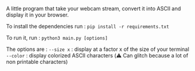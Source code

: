 A little program that take your webcam stream, convert it into ASCII and display it in your browser.

To install the dependencies run :
`pip install -r requirements.txt`

To run it, run :
`python3 main.py [options]`

The options are :
`--size x` : display at a factor x of the size of your terminal
`--color` : display colorized ASCII characters (:warning: Can glitch because a lot of non printable characters)
